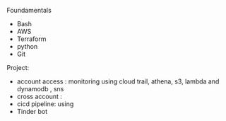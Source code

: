 Foundamentals
- Bash
- AWS
- Terraform
- python
- Git

Project: 
- account access : monitoring using cloud trail, athena, s3, lambda and dynamodb , sns
- cross account :
- cicd pipeline: using
- Tinder bot



